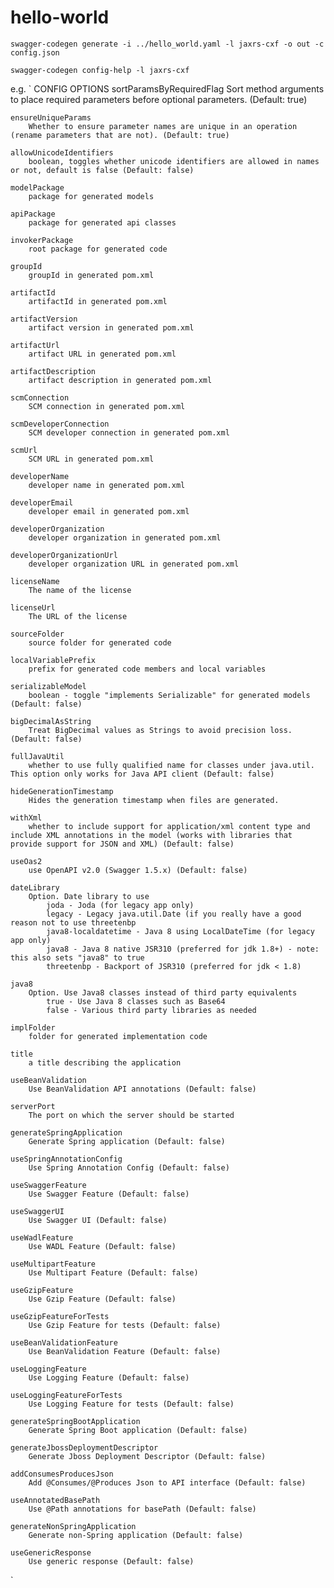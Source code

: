 # hello-world

`swagger-codegen generate -i ../hello_world.yaml -l jaxrs-cxf -o out -c config.json`

`swagger-codegen config-help -l jaxrs-cxf`

e.g.
`
CONFIG OPTIONS
	sortParamsByRequiredFlag
	    Sort method arguments to place required parameters before optional parameters. (Default: true)

	ensureUniqueParams
	    Whether to ensure parameter names are unique in an operation (rename parameters that are not). (Default: true)

	allowUnicodeIdentifiers
	    boolean, toggles whether unicode identifiers are allowed in names or not, default is false (Default: false)

	modelPackage
	    package for generated models

	apiPackage
	    package for generated api classes

	invokerPackage
	    root package for generated code

	groupId
	    groupId in generated pom.xml

	artifactId
	    artifactId in generated pom.xml

	artifactVersion
	    artifact version in generated pom.xml

	artifactUrl
	    artifact URL in generated pom.xml

	artifactDescription
	    artifact description in generated pom.xml

	scmConnection
	    SCM connection in generated pom.xml

	scmDeveloperConnection
	    SCM developer connection in generated pom.xml

	scmUrl
	    SCM URL in generated pom.xml

	developerName
	    developer name in generated pom.xml

	developerEmail
	    developer email in generated pom.xml

	developerOrganization
	    developer organization in generated pom.xml

	developerOrganizationUrl
	    developer organization URL in generated pom.xml

	licenseName
	    The name of the license

	licenseUrl
	    The URL of the license

	sourceFolder
	    source folder for generated code

	localVariablePrefix
	    prefix for generated code members and local variables

	serializableModel
	    boolean - toggle "implements Serializable" for generated models (Default: false)

	bigDecimalAsString
	    Treat BigDecimal values as Strings to avoid precision loss. (Default: false)

	fullJavaUtil
	    whether to use fully qualified name for classes under java.util. This option only works for Java API client (Default: false)

	hideGenerationTimestamp
	    Hides the generation timestamp when files are generated.

	withXml
	    whether to include support for application/xml content type and include XML annotations in the model (works with libraries that provide support for JSON and XML) (Default: false)

	useOas2
	    use OpenAPI v2.0 (Swagger 1.5.x) (Default: false)

	dateLibrary
	    Option. Date library to use
	        joda - Joda (for legacy app only)
	        legacy - Legacy java.util.Date (if you really have a good reason not to use threetenbp
	        java8-localdatetime - Java 8 using LocalDateTime (for legacy app only)
	        java8 - Java 8 native JSR310 (preferred for jdk 1.8+) - note: this also sets "java8" to true
	        threetenbp - Backport of JSR310 (preferred for jdk < 1.8)

	java8
	    Option. Use Java8 classes instead of third party equivalents
	        true - Use Java 8 classes such as Base64
	        false - Various third party libraries as needed

	implFolder
	    folder for generated implementation code

	title
	    a title describing the application

	useBeanValidation
	    Use BeanValidation API annotations (Default: false)

	serverPort
	    The port on which the server should be started

	generateSpringApplication
	    Generate Spring application (Default: false)

	useSpringAnnotationConfig
	    Use Spring Annotation Config (Default: false)

	useSwaggerFeature
	    Use Swagger Feature (Default: false)

	useSwaggerUI
	    Use Swagger UI (Default: false)

	useWadlFeature
	    Use WADL Feature (Default: false)

	useMultipartFeature
	    Use Multipart Feature (Default: false)

	useGzipFeature
	    Use Gzip Feature (Default: false)

	useGzipFeatureForTests
	    Use Gzip Feature for tests (Default: false)

	useBeanValidationFeature
	    Use BeanValidation Feature (Default: false)

	useLoggingFeature
	    Use Logging Feature (Default: false)

	useLoggingFeatureForTests
	    Use Logging Feature for tests (Default: false)

	generateSpringBootApplication
	    Generate Spring Boot application (Default: false)

	generateJbossDeploymentDescriptor
	    Generate Jboss Deployment Descriptor (Default: false)

	addConsumesProducesJson
	    Add @Consumes/@Produces Json to API interface (Default: false)

	useAnnotatedBasePath
	    Use @Path annotations for basePath (Default: false)

	generateNonSpringApplication
	    Generate non-Spring application (Default: false)

	useGenericResponse
	    Use generic response (Default: false)
`